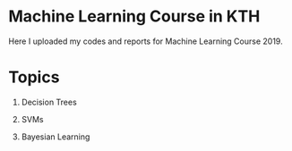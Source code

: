 # Machine Learning Course in KTH

Here I uploaded my codes and reports for Machine Learning Course 2019.

# Topics
1. Decision Trees

2. SVMs

3. Bayesian Learning
